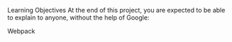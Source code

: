 Learning Objectives
At the end of this project, you are expected to be able to explain to anyone, without the help of Google:

Webpack
